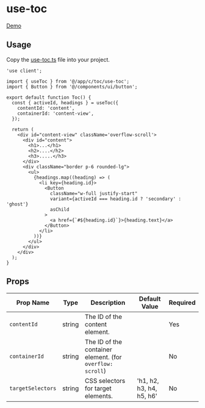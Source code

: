 # use-toc

[Demo](https://hub.nino.plus/c/toc)


## Usage

Copy the [use-toc.ts](https://github.com/dninomiya/use-toc/blob/main/use-toc.ts) file into your project.

```tsx
'use client';

import { useToc } from '@/app/c/toc/use-toc';
import { Button } from '@/components/ui/button';

export default function Toc() {
  const { activeId, headings } = useToc({
    contentId: 'content',
    containerId: 'content-view',
  });

  return (
    <div id="content-view" className='overflow-scroll'>
      <div id="content">
        <h1>...</h1>
        <h2>....</h2>
        <h3>.....</h3>
      </div>
      <div className="border p-6 rounded-lg">
        <ul>
          {headings.map((heading) => (
            <li key={heading.id}>
              <Button
                className="w-full justify-start"
                variant={activeId === heading.id ? 'secondary' : 'ghost'}
                asChild
              >
                <a href={`#${heading.id}`}>{heading.text}</a>
              </Button>
            </li>
          ))}
        </ul>
      </div>
    </div>
  );
}
```

## Props

| Prop Name        | Type   | Description                          | Default Value    | Required |
|------------------|--------|--------------------------------------|------------------|----------|
| `contentId`      | string | The ID of the content element.       |                  | Yes      |
| `containerId`    | string | The ID of the container element. (for `overflow: scroll`)     |                  | No       |
| `targetSelectors`| string | CSS selectors for target elements.   | 'h1, h2, h3, h4, h5, h6' | No |

